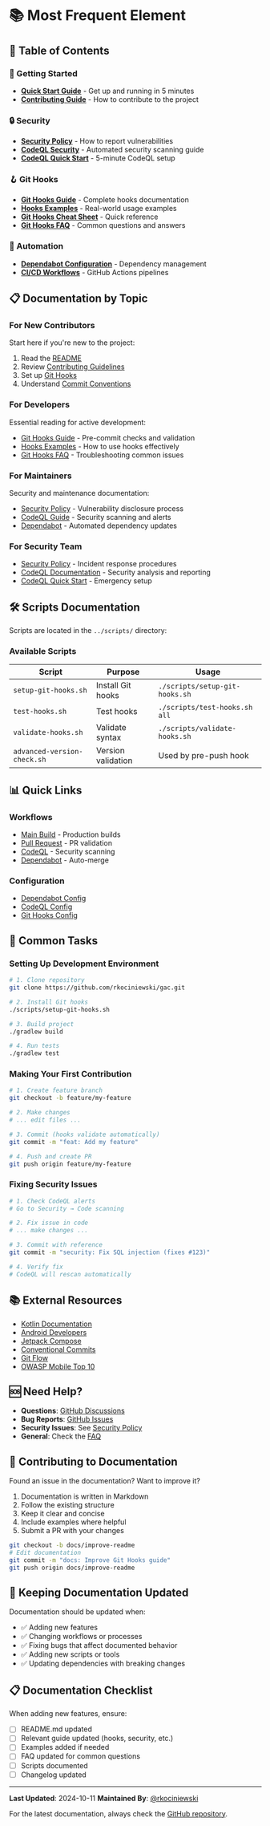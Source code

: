 # 📚 Most Frequent Element

## 📖 Table of Contents

### 🚀 Getting Started

- **[Quick Start Guide](../README.md#getting-started)** - Get up and running in 5 minutes
- **[Contributing Guide](../CONTRIBUTING.md)** - How to contribute to the project

### 🔒 Security

- **[Security Policy](SECURITY.md)** - How to report vulnerabilities
- **[CodeQL Security](CODEQL.md)** - Automated security scanning guide
- **[CodeQL Quick Start](CODEQL_QUICKSTART.md)** - 5-minute CodeQL setup

### 🪝 Git Hooks

- **[Git Hooks Guide](GIT_HOOKS.md)** - Complete hooks documentation
- **[Hooks Examples](HOOKS_EXAMPLES.md)** - Real-world usage examples
- **[Git Hooks Cheat Sheet](GIT_HOOKS_CHEATSHEET.md)** - Quick reference
- **[Git Hooks FAQ](GIT_HOOKS_FAQ.md)** - Common questions and answers

### 🤖 Automation

- **[Dependabot Configuration](DEPENDABOT.md)** - Dependency management
- **[CI/CD Workflows](../.github/workflows/)** - GitHub Actions pipelines

## 📋 Documentation by Topic

### For New Contributors

Start here if you're new to the project:

1. Read the [README](../README.md)
2. Review [Contributing Guidelines](../CONTRIBUTING.md)
3. Set up [Git Hooks](GIT_HOOKS.md)
4. Understand [Commit Conventions](GIT_HOOKS_CHEATSHEET.md)

### For Developers

Essential reading for active development:

- [Git Hooks Guide](GIT_HOOKS.md) - Pre-commit checks and validation
- [Hooks Examples](HOOKS_EXAMPLES.md) - How to use hooks effectively
- [Git Hooks FAQ](GIT_HOOKS_FAQ.md) - Troubleshooting common issues

### For Maintainers

Security and maintenance documentation:

- [Security Policy](SECURITY.md) - Vulnerability disclosure process
- [CodeQL Guide](CODEQL.md) - Security scanning and alerts
- [Dependabot](DEPENDABOT.md) - Automated dependency updates

### For Security Team

- [Security Policy](SECURITY.md) - Incident response procedures
- [CodeQL Documentation](CODEQL.md) - Security analysis and reporting
- [CodeQL Quick Start](CODEQL_QUICKSTART.md) - Emergency setup

## 🛠️ Scripts Documentation

Scripts are located in the `../scripts/` directory:

### Available Scripts

| Script                      | Purpose            | Usage                          |
|-----------------------------|--------------------|--------------------------------|
| `setup-git-hooks.sh`        | Install Git hooks  | `./scripts/setup-git-hooks.sh` |
| `test-hooks.sh`             | Test hooks         | `./scripts/test-hooks.sh all`  |
| `validate-hooks.sh`         | Validate syntax    | `./scripts/validate-hooks.sh`  |
| `advanced-version-check.sh` | Version validation | Used by pre-push hook          |

## 📊 Quick Links

### Workflows

- [Main Build](../.github/workflows/main.yml) - Production builds
- [Pull Request](../.github/workflows/pull-request.yml) - PR validation
- [CodeQL](../.github/workflows/codeql.yml) - Security scanning
- [Dependabot](../.github/workflows/dependabot-auto-merge.yml) - Auto-merge

### Configuration

- [Dependabot Config](../.github/dependabot/dependabot.yml)
- [CodeQL Config](../.github/codeql/codeql-config.yml)
- [Git Hooks Config](../.githooks/config)

## 🎯 Common Tasks

### Setting Up Development Environment

```bash
# 1. Clone repository
git clone https://github.com/rkociniewski/gac.git

# 2. Install Git hooks
./scripts/setup-git-hooks.sh

# 3. Build project
./gradlew build

# 4. Run tests
./gradlew test
```

### Making Your First Contribution

```bash
# 1. Create feature branch
git checkout -b feature/my-feature

# 2. Make changes
# ... edit files ...

# 3. Commit (hooks validate automatically)
git commit -m "feat: Add my feature"

# 4. Push and create PR
git push origin feature/my-feature
```

### Fixing Security Issues

```bash
# 1. Check CodeQL alerts
# Go to Security → Code scanning

# 2. Fix issue in code
# ... make changes ...

# 3. Commit with reference
git commit -m "security: Fix SQL injection (fixes #123)"

# 4. Verify fix
# CodeQL will rescan automatically
```

## 📚 External Resources

- [Kotlin Documentation](https://kotlinlang.org/docs/)
- [Android Developers](https://developer.android.com/)
- [Jetpack Compose](https://developer.android.com/jetpack/compose)
- [Conventional Commits](https://www.conventionalcommits.org/)
- [Git Flow](https://nvie.com/posts/a-successful-git-branching-model/)
- [OWASP Mobile Top 10](https://owasp.org/www-project-mobile-top-10/)

## 🆘 Need Help?

- **Questions**: [GitHub Discussions](https://github.com/rkociniewski/gac/discussions)
- **Bug Reports**: [GitHub Issues](https://github.com/rkociniewski/gac/issues)
- **Security Issues**: See [Security Policy](SECURITY.md)
- **General**: Check the [FAQ](GIT_HOOKS_FAQ.md)

## 📝 Contributing to Documentation

Found an issue in the documentation? Want to improve it?

1. Documentation is written in Markdown
2. Follow the existing structure
3. Keep it clear and concise
4. Include examples where helpful
5. Submit a PR with your changes

```bash
git checkout -b docs/improve-readme
# Edit documentation
git commit -m "docs: Improve Git Hooks guide"
git push origin docs/improve-readme
```

## 🔄 Keeping Documentation Updated

Documentation should be updated when:

- ✅ Adding new features
- ✅ Changing workflows or processes
- ✅ Fixing bugs that affect documented behavior
- ✅ Adding new scripts or tools
- ✅ Updating dependencies with breaking changes

## 📋 Documentation Checklist

When adding new features, ensure:

- [ ] README.md updated
- [ ] Relevant guide updated (hooks, security, etc.)
- [ ] Examples added if needed
- [ ] FAQ updated for common questions
- [ ] Scripts documented
- [ ] Changelog updated

---

**Last Updated**: 2024-10-11
**Maintained By**: [@rkociniewski](https://github.com/rkociniewski)

For the latest documentation, always check the [GitHub repository](https://github.com/rkociniewski/gac).
